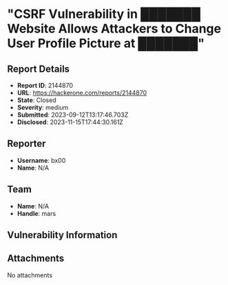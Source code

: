 # **"CSRF Vulnerability in ███████ Website Allows Attackers to Change User Profile Picture at ███████"**

## Report Details
- **Report ID**: 2144870
- **URL**: https://hackerone.com/reports/2144870
- **State**: Closed
- **Severity**: medium
- **Submitted**: 2023-09-12T13:17:46.703Z
- **Disclosed**: 2023-11-15T17:44:30.161Z

## Reporter
- **Username**: bx00
- **Name**: N/A

## Team
- **Name**: N/A
- **Handle**: mars

## Vulnerability Information


## Attachments
No attachments
